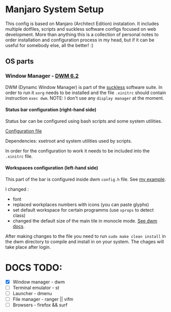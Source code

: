 # Manjaro System Setup 

This config is based on Manjaro (Architect Edition) instalation. It includes multiple dotfiles, scripts and suckless software configs focused on web development. More than anything this is a collection of personal notes to order installation and configuration process in my head, but if it can be useful for somebody else, all the better! :)

## OS parts

### Window Manager - [DWM 6.2](https://dwm.suckless.org/)

DWM (Dynamc Window Manager) is part of the [suckless](https://suckless.org/philosophy/) software suite. In order to run it `xorg` needs to be installed and the file `.xinitrc` should contain instruction `exec dwm`. 
NOTE: I don't use any `display manager` at the moment.  

#### Status bar configuration (right-hand side)
Status bar can be configured using bash scripts and some system utilities.

[Configuration file](./dwm_status)

Dependencies: xsetroot and system utilities used by scripts.

In order for the configuration to work it needs to be included into the `.xinitrc` file.

#### Workspaces configuration (left-hand side)
This part of the bar is configured inside dwm `config.h` file. See [my example](./dotfiles/dwm.config.h). 

I changed :
* font
* replaced workplaces numbers with icons (you can paste glyphs)
* set default workspace for certain programms (use `xprops` to detect class)
* changed the default size of the main tile in monocle mode. [See dwm docs](https://dwm.suckless.org/tutorial/).

After making changes to the file you need to run `sudo make clean install` in the dwm directory to compile and install in on your system. The chages will take place after login.

# DOCS TODO:
- [x] Window manager - dwm
- [ ] Terminal emulator - st
- [ ] Launcher - dmenu
- [ ] File manager - ranger || vifm
- [ ] Browsers - firefox && surf
